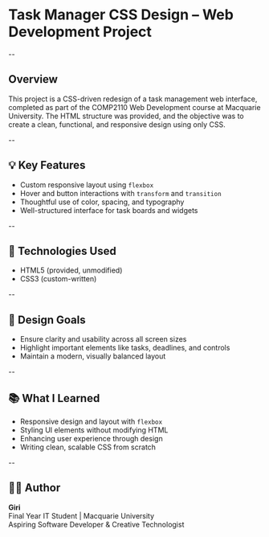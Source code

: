 # Task Manager CSS Design – Web Development Project

--

## Overview
This project is a CSS-driven redesign of a task management web interface, completed as part of the
COMP2110 Web Development course at Macquarie University. The HTML structure was provided, and the
objective was to create a clean, functional, and responsive design using only CSS.

--

## 💡 Key Features
- Custom responsive layout using `flexbox`
- Hover and button interactions with `transform` and `transition`
- Thoughtful use of color, spacing, and typography
- Well-structured interface for task boards and widgets

--

## 🔧 Technologies Used
- HTML5 (provided, unmodified)
- CSS3 (custom-written)

--

## 🎨 Design Goals
- Ensure clarity and usability across all screen sizes
- Highlight important elements like tasks, deadlines, and controls
- Maintain a modern, visually balanced layout

--

## 📚 What I Learned
- Responsive design and layout with `flexbox`
- Styling UI elements without modifying HTML
- Enhancing user experience through design
- Writing clean, scalable CSS from scratch

--

## 🙋‍♂️ Author

**Giri**  
Final Year IT Student | Macquarie University  
Aspiring Software Developer & Creative Technologist
